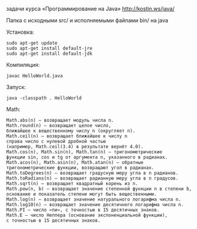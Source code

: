 задачи курса «Программирование на Java» http://kostin.ws/java/

Папка с исходными src/ и исполняемыми файлами bin/ на java

Установка:

	sudo apt-get update
	sudo apt-get install default-jre
	sudo apt-get install default-jdk

Компиляция:

	javac HelloWorld.java

Запуск:

	java -classpath . HelloWorld

Math:


    Math.abs(n) — возвращает модуль числа n.
    Math.round(n) — возвращает целое число,
	ближайшее к вещественному числу n (округляет n).
    Math.ceil(n) — возвращает ближайшее к числу n
	справа число с нулевой дробной частью
	(например, Math.ceil(3.4) в результате вернёт 4.0).
    Math.cos(n), Math.sin(n), Math.tan(n) — тригонометрические
	функции sin, cos и tg от аргумента n, указанного в радианах.
    Math.acos(n), Math.asin(n), Math.atan(n) — обратные
	тригонометрические функции, возвращают угол в радианах.
    Math.toDegrees(n) — возвращает градусную меру угла в n радианов.
    Math.toRadians(n) — возвращает радианную меру угла в n градусов.
    Math.sqrt(n) — возвращает квадратный корень из n.
    Math.pow(n, b) — возвращает значение степенной функции n в степени b,
	основание и показатель степени могут быть вещественными.
    Math.log(n) — возвращает значение натурального логарифма числа n.
    Math.log10(n) — возвращает значение десятичного логарифма числа n.
    Math.PI — число «пи», с точностью в 15 десятичных знаков.
    Math.E — число Неппера (основание экспоненциальной функции),
	с точностью в 15 десятичных знаков.

